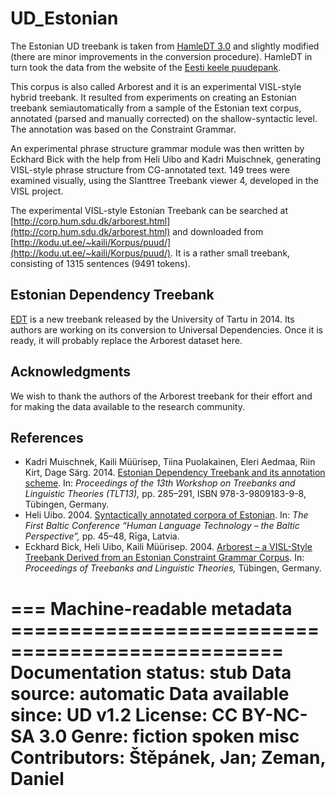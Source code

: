 # UD_Estonian

The Estonian UD treebank is taken from [HamleDT 3.0](http://ufal.mff.cuni.cz/hamledt) and
slightly modified (there are minor improvements in the conversion procedure). HamleDT in turn
took the data from the website of the
[Eesti keele puudepank](http://kodu.ut.ee/~kaili/Korpus/puud/).

This corpus is also called Arborest and it is an experimental VISL-style hybrid treebank.
It resulted from experiments on creating an Estonian treebank semiautomatically
from a sample of the Estonian text corpus, annotated (parsed and manually corrected)
on the shallow-syntactic level. The annotation was based on the Constraint Grammar.

An experimental phrase structure grammar module was then written by Eckhard Bick
with the help from Heli Uibo and Kadri Muischnek,
generating VISL-style phrase structure from CG-annotated text.
149 trees were examined visually, using the Slanttree Treebank viewer 4,
developed in the VISL project.

The experimental VISL-style Estonian Treebank can be searched at
[http://corp.hum.sdu.dk/arborest.html](http://corp.hum.sdu.dk/arborest.html)
and downloaded from
[http://kodu.ut.ee/~kaili/Korpus/puud/](http://kodu.ut.ee/~kaili/Korpus/puud/).
It is a rather small treebank, consisting of 1315 sentences (9491 tokens).

## Estonian Dependency Treebank

[EDT](https://www.keeletehnoloogia.ee/et/ekt-projektid/vahendid-teksti-mitmekihiliseks-margendamiseks-rakendatuna-koondkorpusele/pakitud-soltuvuspuude-pank/view)
is a new treebank released by the University of Tartu in 2014. Its authors are working on its
conversion to Universal Dependencies. Once it is ready, it will probably replace the Arborest
dataset here.

## Acknowledgments

We wish to thank the authors of the Arborest treebank for their effort and for making the
data available to the research community.

## References

* Kadri Muischnek, Kaili Müürisep, Tiina Puolakainen, Eleri Aedmaa, Riin Kirt, Dage Särg.
  2014.
  [Estonian Dependency Treebank and its annotation scheme](http://tlt13.sfs.uni-tuebingen.de/tlt13-proceedings.pdf).
  In: *Proceedings of the 13th Workshop on Treebanks and Linguistic Theories (TLT13),*
  pp. 285–291, ISBN 978-3-9809183-9-8, Tübingen, Germany.
* Heli Uibo. 2004.
  [Syntactically annotated corpora of Estonian](http://kodu.ut.ee/~heli_u/art/HLTBaltic04_Uibo.pdf).
  In: *The First Baltic Conference “Human Language Technology – the Baltic Perspective”,*
  pp. 45–48, Rīga, Latvia.
* Eckhard Bick, Heli Uibo, Kaili Müürisep. 2004.
  [Arborest – a VISL-Style Treebank Derived from an Estonian Constraint Grammar Corpus](http://beta.visl.sdu.dk/pdf/Bick_Uibo_Muurisep_TLT04.pdf).
  In: *Proceedings of Treebanks and Linguistic Theories,* Tübingen, Germany.

=== Machine-readable metadata =================================================
Documentation status: stub
Data source: automatic
Data available since: UD v1.2
License: CC BY-NC-SA 3.0
Genre: fiction spoken misc
Contributors: Štěpánek, Jan; Zeman, Daniel
===============================================================================
